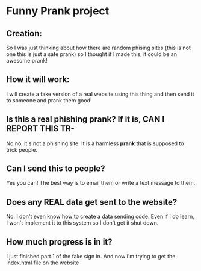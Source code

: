 # Funny Prank project
## Creation:
So I was just thinking about how there are random phising sites (this is not one this is just a safe prank) so I thought if I made this, it could be an awesome prank!
## How it will work:
I will create a fake version of a real website using this thing and then send it to someone and prank them good!
## Is this a real phishing prank? If it is, CAN I REPORT THIS TR-
No no, it's not a phishing site. It is a harmless **prank** that is supposed to trick people.
## Can I send this to people?
Yes you can! The best way is to email them or write a text message to them.
## Does any REAL data get sent to the website?
No. I don't even know how to create a data sending code. Even if I do learn, I won't implement it to this system so I don't get it shut down.
## How much progress is in it?
I just finished part 1 of the fake sign in. And now i'm trying to get the index.html file on the website
